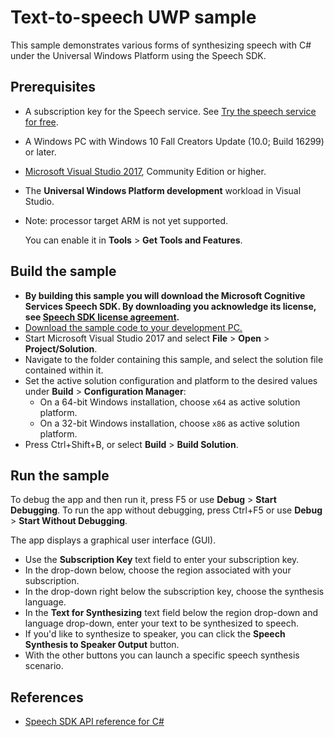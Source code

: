 # Text-to-speech UWP sample

This sample demonstrates various forms of synthesizing speech with C# under the Universal Windows Platform using the Speech SDK.

## Prerequisites

* A subscription key for the Speech service. See [Try the speech service for free](https://docs.microsoft.com/azure/cognitive-services/speech-service/get-started).
* A Windows PC with Windows 10 Fall Creators Update (10.0; Build 16299) or later.
* [Microsoft Visual Studio 2017](https://www.visualstudio.com/), Community Edition or higher.
* The **Universal Windows Platform development** workload in Visual Studio.
* Note: processor target ARM is not yet supported.

  You can enable it in **Tools** \> **Get Tools and Features**.

## Build the sample

* **By building this sample you will download the Microsoft Cognitive Services Speech SDK. By downloading you acknowledge its license, see [Speech SDK license agreement](https://aka.ms/csspeech/license).**
* [Download the sample code to your development PC.](/README.md#get-the-samples)
* Start Microsoft Visual Studio 2017 and select **File** \> **Open** \> **Project/Solution**.
* Navigate to the folder containing this sample, and select the solution file contained within it.
* Set the active solution configuration and platform to the desired values under **Build** \> **Configuration Manager**:
  * On a 64-bit Windows installation, choose `x64` as active solution platform.
  * On a 32-bit Windows installation, choose `x86` as active solution platform.
* Press Ctrl+Shift+B, or select **Build** \> **Build Solution**.

## Run the sample

To debug the app and then run it, press F5 or use **Debug** \> **Start Debugging**. To run the app without debugging, press Ctrl+F5 or use **Debug** \> **Start Without Debugging**.

The app displays a graphical user interface (GUI).

* Use the **Subscription Key** text field to enter your subscription key.
* In the drop-down below, choose the region associated with your subscription.
* In the drop-down right below the subscription key, choose the synthesis language.
* In the **Text for Synthesizing** text field below the region drop-down and language drop-down, enter your text to be synthesized to speech.
* If you'd like to synthesize to speaker, you can click the **Speech Synthesis to Speaker Output** button.
* With the other buttons you can launch a specific speech synthesis scenario.


## References

* [Speech SDK API reference for C#](https://aka.ms/csspeech/csharpref)
